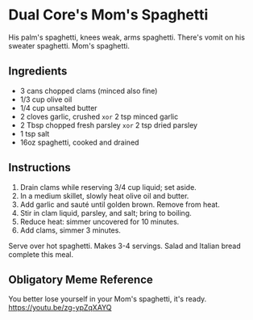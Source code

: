 # Dual Core's Mom's Spaghetti
His palm's spaghetti, knees weak, arms spaghetti.  There's vomit on his sweater spaghetti.  Mom's spaghetti.

## Ingredients
- 3 cans chopped clams (minced also fine)
- 1/3 cup olive oil
- 1/4 cup unsalted butter
- 2 cloves garlic, crushed `xor` 2 tsp minced garlic
- 2 Tbsp chopped fresh parsley `xor` 2 tsp dried parsley
- 1 tsp salt
- 16oz spaghetti, cooked and drained

## Instructions
1. Drain clams while reserving 3/4 cup liquid; set aside.
2. In a medium skillet, slowly heat olive oil and butter.  
3. Add garlic and sauté until golden brown.  Remove from heat.
4. Stir in clam liquid, parsley, and salt; bring to boiling.
5. Reduce heat: simmer uncovered for 10 minutes.
6. Add clams, simmer 3 minutes.

Serve over hot spaghetti.  Makes 3-4 servings.  Salad and Italian bread complete this meal.

## Obligatory Meme Reference
You better lose yourself in your Mom's spaghetti, it's ready.  https://youtu.be/zg-ypZqXAYQ
